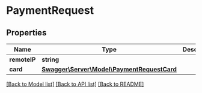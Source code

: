 # PaymentRequest

## Properties
Name | Type | Description | Notes
------------ | ------------- | ------------- | -------------
**remoteIP** | **string** |  | 
**card** | [**Swagger\Server\Model\PaymentRequestCard**](PaymentRequestCard.md) |  | 

[[Back to Model list]](../README.md#documentation-for-models) [[Back to API list]](../README.md#documentation-for-api-endpoints) [[Back to README]](../README.md)



